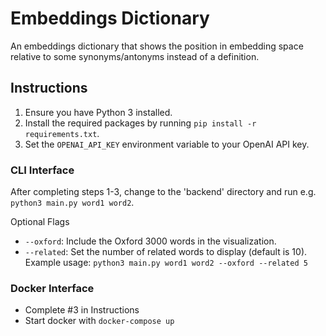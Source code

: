 # Embeddings Dictionary
An embeddings dictionary that shows the position in embedding space relative to some synonyms/antonyms instead of a definition.

## Instructions
1. Ensure you have Python 3 installed.
2. Install the required packages by running `pip install -r requirements.txt`.
3. Set the `OPENAI_API_KEY` environment variable to your OpenAI API key.


### CLI Interface
After completing steps 1-3, change to the 'backend' directory and run e.g. `python3 main.py word1 word2`.

Optional Flags
- `--oxford`: Include the Oxford 3000 words in the visualization.
- `--related`: Set the number of related words to display (default is 10).
Example usage: `python3 main.py word1 word2 --oxford --related 5`

### Docker Interface
- Complete #3 in Instructions
- Start docker with `docker-compose up`
